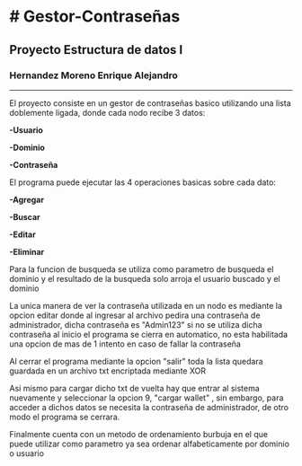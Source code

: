 # # Gestor-Contraseñas


## Proyecto Estructura de datos I


### Hernandez Moreno Enrique Alejandro

------------
El proyecto consiste en un gestor de contraseñas basico utilizando una lista doblemente ligada, donde cada nodo recibe 3 datos:

**-Usuario**

**-Dominio**

**-Contraseña**

El programa puede ejecutar las 4 operaciones basicas sobre cada dato:

**-Agregar**

**-Buscar**

**-Editar**

**-Eliminar**

Para la funcion  de busqueda se utiliza como parametro de busqueda el dominio y el resultado de la busqueda solo arroja el usuario buscado y el dominio

La unica manera de ver la contraseña utilizada en un nodo es mediante la opcion editar donde al ingresar al archivo pedira una contraseña de administrador, dicha contraseña es "Admin123" si no se utiliza dicha contraseña al inicio el programa se cierra en automatico, no esta habilitada una opcion de mas de 1 intento en caso de fallar la contraseña

Al cerrar el programa mediante la opcion "salir" toda la lista quedara guardada en un archivo txt encriptada mediante XOR

Asi mismo para cargar dicho txt de vuelta hay que entrar al sistema nuevamente y seleccionar la opcion 9, "cargar wallet" , sin embargo, para acceder a dichos datos se necesita la contraseña de administrador, de otro modo el programa se cerrara.

Finalmente cuenta con un metodo de ordenamiento burbuja en el que puede utilizar como parametro ya sea ordenar alfabeticamente por dominio o usuario
